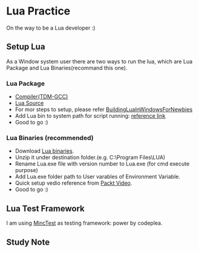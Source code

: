 # Lua Practice

On the way to be a Lua developer :)

## Setup Lua

As a Window system user there are two ways to run the lua, which are Lua Package and Lua Binaries(recommand this one).

### Lua Package

* [Compiler(TDM-GCC)](http://tdm-gcc.tdragon.net/download)
* [Lua Source](http://www.lua.org/download.html)
* For mor steps to setup, please refer [BuildingLuaInWindowsForNewbies](http://lua-users.org/wiki/BuildingLuaInWindowsForNewbies)
* Add Lua bin to system path for script running: [reference link](https://www.youtube.com/watch?v=kQ8w5SL5ItE)
* Good to go :)

### Lua Binaries (recommended)

* Download [Lua binaries](http://luabinaries.sourceforge.net/).
* Unzip it under destination folder.(e.g. C:\Program Files\LUA)
* Rename Lua.exe file with version number to Lua.exe (for cmd execute purpose)
* Add Lua.exe folder path to User varables of Environment Variable.
* Quick setup vedio reference from [Packt Video](https://www.youtube.com/watch?v=y48GyvMVMw4).
* Good to go :)

## Lua Test Framework

I am using [MincTest](https://github.com/codeplea/minctest-lua) as testing framework: power by codeplea.

## Study Note




